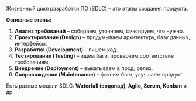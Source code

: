 Жизненный цикл разработки ПО (SDLC) – это этапы создания продукта.

**Основные этапы:**

1. **Анализ требований** – собираем, уточняем, фиксируем, что нужно.
2. **Проектирование (Design)** – продумываем архитектуру, базу данных, интерфейсы.
3. **Разработка (Development)** – пишем код.
4. **Тестирование (Testing)** – ищем баги, проверяем соответствие требованиям.
5. **Внедрение (Deployment)** – выкатываем в прод, релиз.
6. **Сопровождение (Maintenance)** – фиксим баги, улучшаем продукт.

Есть разные модели SDLC: **Waterfall (водопад), Agile, Scrum, Kanban** и др.